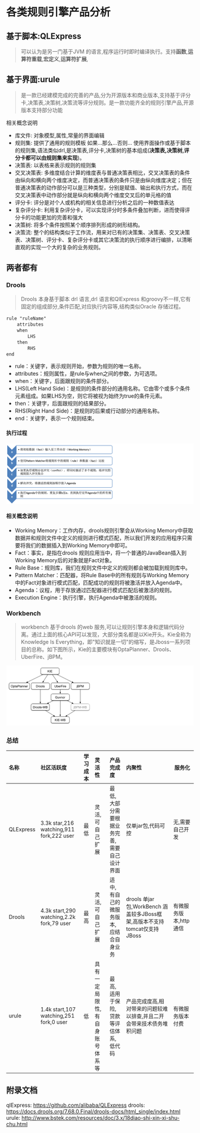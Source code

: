 # 各类规则引擎产品分析
## 基于脚本:QLExpress
> 可以认为是另一门基于JVM 的语言,程序运行时即时编译执行。支持**函数**,**运算符重载**,**宏定义**,**运算符扩展**,


## 基于界面:urule
> 是一款已经建模完成的完善的产品,分为开源版本和商业版本,支持基于评分卡,决策表,决策树,决策流等评分规则。是一款功能齐全的规则引擎产品,开源版本支持部分功能

相关概念说明

* 库文件: 对象模型,属性,常量的界面编辑
* 规则集: 提供了通用的规则模板 如果...那么...否则... 使用界面操作或基于脚本的规则集,语法类似drl,是决策表,评分卡,决策树的基本组成(**决策表,决策树,评分卡都可以由规则集来实现**)。
* 决策表: 以表格来表示规则的规则集
* 交叉决策表: 多维度结合计算的维度表与普通决策表相比，交叉决策表的条件由纵向和横向两个维度决定，而普通决策表的条件只是由纵向维度决定；但在普通决策表的动作部分可以是三种类型，分别是赋值、输出和执行方式，而在交叉决策表中动作部分就是纵向和横向两个维度交叉后的单元格的值
* 评分卡: 评分是对个人或机构的相关信息进行分析之后的一种数值表达
* 复杂评分卡: 利用复杂评分卡，可以实现评分时多条件叠加判断，进而使得评分卡的功能更加的完善和强大
* 决策树: 将多个条件按照某个顺序排列形成的树形结构。
* 决策流: 整个的结构类似于工作流，用来对已有的决策集、决策表、交叉决策表、决策树、评分卡、复杂评分卡或其它决策流的执行顺序进行编排，以清晰直观的实现一个大的复杂的业务规则。

## 两者都有
### Drools
>Drools 本身基于脚本 drl 语言,drl 语言和QlExpress 和groovy不一样,它有固定的组成部分,条件匹配,对应执行内容等,结构类似Oracle 存储过程。
```drl
rule "ruleName"
    attributes
    when
        LHS
    then
        RHS
end
```
* rule：关键字，表示规则开始，参数为规则的唯一名称。
* attributes：规则属性，是rule与when之间的参数，为可选项。
* when：关键字，后面跟规则的条件部分。
* LHS(Left Hand Side)：是规则的条件部分的通用名称。它由零个或多个条件元素组成。如果LHS为空，则它将被视为始终为true的条件元素。
* then：关键字，后面跟规则的结果部分。
* RHS(Right Hand Side)：是规则的后果或行动部分的通用名称。
* end：关键字，表示一个规则结束。
#### 执行过程
![执行过程](./10.png)

#### 相关概念说明

* Working Memory：工作内存，drools规则引擎会从Working Memory中获取数据并和规则文件中定义的规则进行模式匹配，所以我们开发的应用程序只需要将我们的数据插入到Working Memory中即可。
* Fact：事实，是指在drools 规则应用当中，将一个普通的JavaBean插入到Working Memory后的对象就是Fact对象。
* Rule Base：规则库，我们在规则文件中定义的规则都会被加载到规则库中。
* Pattern Matcher：匹配器，将Rule Base中的所有规则与Working Memory中的Fact对象进行模式匹配，匹配成功的规则将被激活并放入Agenda中。
* Agenda：议程，用于存放通过匹配器进行模式匹配后被激活的规则。
* Execution Engine：执行引擎，执行Agenda中被激活的规则。
### Workbench

>workbench 基于drools 的web 服务,可以让规则引擎本身和逻辑代码分离。通过上面的核心API可以发现，大部分类名都是以Kie开头。Kie全称为Knowledge Is Everything，即"知识就是一切"的缩写，是Jboss一系列项目的总称。如下图所示，Kie的主要模块有OptaPlanner、Drools、UberFire、jBPM。

![kie](11.png)

### 总结

| 名称      | 社区活跃度                                | 学习成本 | 灵活性                          | 产品完成度                                   | 内聚性                                                                   | 服务化                |
| :-------- | :---------------------------------------- | :------- | :------------------------------ | :------------------------------------------- | :----------------------------------------------------------------------- | --------------------- |
| QLExpress | 3.3k star,216 watching,911 fork,222 user  | 最低     | 灵活,可自己扩展                 | 最低,大部分需要根据业务完善,需要自己设计界面 | 仅单jar包,代码可控                                                       | 无,需要自己开发       |
| Drools    | 4.3k start,290 watching,2.2k fork,79 user | 最高     | 灵活,可自己扩展                 | 适中,有自己的微服务版本,应结合自身业务       | drools 单jar包,WorkBench 涵盖较多JBoss框架,高版本不支持tomcat仅支持JBoss | 有微服务版本,http通信 |
| urule     | 1.4k start,107 watching,251 fork,0 user   | 低       | 具有一定局限性,有自身账号体系等 | 最高,适用于保险,贷款等评估体系,低代码        | 产品完成度高,相对带来的问题较难以排查,并且二开会带来技术债务堆积问题     | 有微服务版本付费      |

## 附录文档
qlExpress: https://github.com/alibaba/QLExpress
drools: https://docs.drools.org/7.68.0.Final/drools-docs/html_single/index.html
urule: http://www.bstek.com/resources/doc/3.x/18diao-shi-xin-xi-shu-chu.html